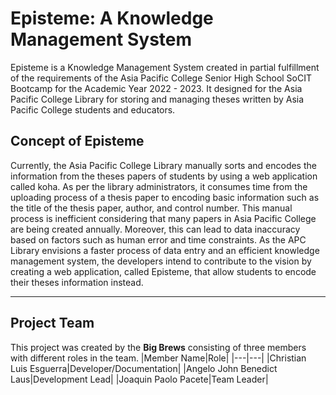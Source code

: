 # Episteme: A Knowledge Management System

Episteme is a Knowledge Management System created in partial fulfillment of the requirements of the Asia Pacific College Senior High School SoCIT Bootcamp for the Academic Year 2022 - 2023. It designed for the Asia Pacific College Library for storing and managing theses written by Asia Pacific College students and educators.

## Concept of Episteme
Currently, the Asia Pacific College Library manually sorts and encodes the information from the theses papers of students by using a web application called koha. As per the library administrators, it consumes time from the uploading process of a thesis paper to encoding basic information such as the title of the thesis paper, author, and control number. This manual process is inefficient considering that many papers in Asia Pacific College are being created annually. Moreover, this can lead to data inaccuracy based on factors such as human error and time constraints. As the APC Library envisions a faster process of data entry and an efficient knowledge management system, the developers intend to contribute to the vision by creating a web application, called Episteme, that allow students to encode their theses information instead. 

---

## Project Team
This project was created by the **Big Brews** consisting of three members with different roles in the team. 
|Member Name|Role|
|---|---|
|Christian Luis Esguerra|Developer/Documentation|
|Angelo John Benedict Laus|Development Lead|
|Joaquin Paolo Pacete|Team Leader|

